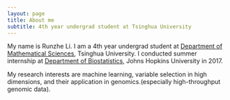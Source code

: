 ```yaml
---
layout: page
title: About me
subtitle: 4th year undergrad student at Tsinghua University
---
```



My name is Runzhe Li. I am a 4th year undergrad student at [Department of Mathematical Sciences](http://math.tsinghua.edu.cn/), Tsinghua University. I conducted summer internship at [Department of Biostatistics](http://www.biostat.jhsph.edu/), Johns Hopkins University in 2017.

My research interests are machine learning, variable selection in high dimensions, and their application in genomics.(especially high-throughput genomic data).
